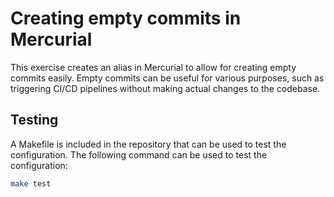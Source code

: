 # Creating empty commits in Mercurial

This exercise creates an alias in Mercurial to allow for creating empty commits easily. Empty commits can be useful for various purposes, such as triggering CI/CD pipelines without making actual changes to the codebase.

## Testing

A Makefile is included in the repository that can be used to test the configuration. The following command can be used to test the configuration:

```bash
make test
```